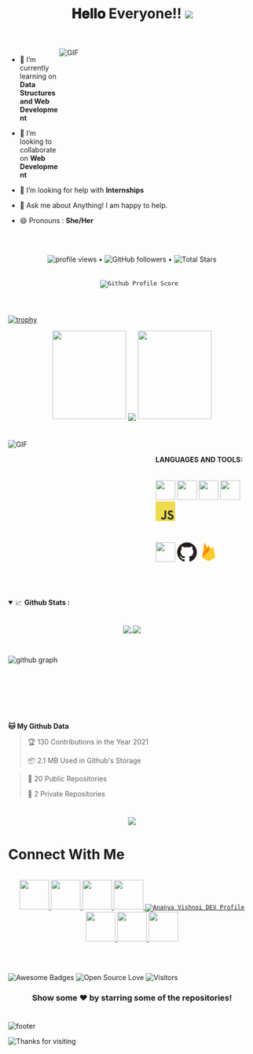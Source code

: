 <h1 align="center">
  𝐇𝐞𝐥𝐥𝐨 Everyone!! 
  <a target="_blank">
    <img src="https://media.giphy.com/media/X2Iney7tVHeWtS1Y9Z/giphy.gif" width="24px" style="max-width:100%;">
  </a>
</h1>

<br/>
<br/>
<a target="_blank">
  <img align="right" height="250" width="400" alt="GIF" src="https://media.giphy.com/media/EY93ZrEyn74w9rB3o0/giphy.gif">
</a>

- 🔭 I’m currently learning on **Data Structures and Web Development**

- 👯 I’m looking to collaborate on **Web Development**
- 🤔 I’m looking for help with **Internships**
- 💬 Ask me about Anything! I am happy to help.
- 😄 Pronouns : **She/Her**

<br/>
<br/>

<p align="center">
  <img src="https://gpvc.arturio.dev/ananya26-vishnoi" alt="profile views"> •  
  <img alt="GitHub followers" src="https://img.shields.io/github/followers/ananya26-vishnoi?label=Followers&style=social"> •   
  <img src="https://img.shields.io/github/stars/ananya26-vishnoi?label=Stars" alt="Total Stars">
</p>
<p align="center">
  <code>
    <img src="https://img.shields.io/badge/dynamic/json?label=Gitwar%20Profile%20Score&style=for-the-badge&color=ee6f57&logo=github&logoColor=white&query=score&url=http%3A%2F%2Fgitwar-ananya26-vishnoi.herokuapp.com%2Fapi%2Fananya26-vishnoi" alt="Github Profile Score">
  </code>
</p>

#

[![trophy](https://github-profile-trophy.vercel.app/?username=ananya26-vishnoi&column=8&margin-w=15&margin-h=15&no-bg=true&no-frame=true&theme=juicyfresh)](https://github.com/ananya26-vishnoi)

<p align="center">
  <a>
    <img height="180" width="150" src="https://i.pinimg.com/originals/5a/4a/f6/5a4af6d23c1981fbe04d131c88c2031d.png">
    <img align="center" src="https://github-readme-streak-stats.herokuapp.com/?user=ananya26-vishnoi&theme=dark&hide_border=true"/>
    <img height="180" width="150" src="https://i.pinimg.com/originals/5a/4a/f6/5a4af6d23c1981fbe04d131c88c2031d.png">
  </a>
</p>

#

<a target="_blank"><img align="left" height="300" width="300" alt="GIF" src="https://www.animatedimages.org/data/media/118/animated-robot-image-0051.gif"></a>
<br/>

**LANGUAGES AND TOOLS:**  
<br/>
<br/>
<code><img height="40" width="40" src="https://www.naveedashfaq.me/img/c++.png"></code>
<code><img height="40" width="40" src="https://cdn.iconscout.com/icon/free/png-512/c-programming-569564.png"></code>
<code><img height="40" width="40" src="https://www.flaticon.com/svg/static/icons/svg/1216/1216733.svg"></code>
<code><img height="40" width="40" src="https://cdn.iconscout.com/icon/free/png-256/css-131-722685.png"></code>
<code><img height="40" width="40" src="https://raw.githubusercontent.com/github/explore/80688e429a7d4ef2fca1e82350fe8e3517d3494d/topics/javascript/javascript.png"></code>

#
<code><img height="40" width="40" src="https://upload.wikimedia.org/wikipedia/commons/thumb/3/3f/Git_icon.svg/1024px-Git_icon.svg.png"></code>
<code><img height="40" width="40" src="https://raw.githubusercontent.com/github/explore/80688e429a7d4ef2fca1e82350fe8e3517d3494d/topics/github-api/github-api.png"></code>
<code><img height="40" width="40" src="https://raw.githubusercontent.com/github/explore/80688e429a7d4ef2fca1e82350fe8e3517d3494d/topics/firebase/firebase.png"></code>


<br/>

#

<details open="">
<summary>
  <g-emoji class="g-emoji" alias="chart_with_upwards_trend" fallback-src="https://github.githubassets.com/images/icons/emoji/unicode/1f4c8.png">📈</g-emoji>
  <strong>Github Stats : </strong>
</summary>
<br>

<p align="center">
  <a href="https://github.com/ananya26-vishnoi">
    <img align="center" src="https://github-readme-stats.vercel.app/api?username=ananya26-vishnoi&show_icons=true&hide_border=true&title_color=94b4a4&amp&icon_color=FFFFFF&amp&text_color=FFFFFF&amp&bg_color=000000&count_private=true&include_all_commits=true"/>
  </a>
  <a href="https://github.com/ananya26-vishnoi">
    <img align="center" height="195px" src="https://github-readme-stats.vercel.app/api/top-langs/?username=ananya26-vishnoi&text_color=FFFFFF&bg_color=000000&title_color=94b4a4&langs_count=15&layout=compact&hide_border=true&area=true" />
  </a>
</p>
</details>
<br>

![github graph](https://activity-graph.herokuapp.com/graph?username=ananya26-vishnoi&theme=react-dark&hide_border=true)

<br/>

#



</a>

<br>
<br>


**🐱 My Github Data** 

> 🏆  130 Contributions in the Year 2021
 > 
> 📦 2.1 MB Used in Github's Storage 
 > 
 
> 📜 20 Public Repositories 
 > 
> 🔑 2 Private Repositories  
 > 
#


</p>

<p align="center">
  <a href='https://github.com/ananya26-vishnoi/'>
    <img width="30%" src="https://media.giphy.com/media/zJ3V6Ot51H8Y0/giphy.gif"/>
    
  </a>
</p>

<h1>
         Connect With Me
  
</h1>

<p align="center">
  <br>
  <a href="https://www.linkedin.com/in/ananya-vishnoi-5980531b3/" target="_blank">
    <code><img height="60" width="60" src="https://image.flaticon.com/icons/png/512/61/61109.png"/></code>
  </a>
  <a href="https://www.facebook.com/ananya.vishnoi.144/" target="_blank">
    <code><img  height="60" width="60" src="https://i.pinimg.com/originals/ca/3b/f0/ca3bf05cfab74677e5b73b130bd30991.png"/></code>
  </a>
  <a href="https://www.instagram.com/_ananya_vishnoi_/" target="_blank">
    <code><img height="60" width="60" src="https://proofmart.com/wp-content/uploads/2020/09/instagram-10-low.png"/></code>
  </a>
  <a href="https://twitter.com/AnanyaVishnoi3" target="_blank">
    <code><img height="60" width="60" src="https://image.flaticon.com/icons/png/512/60/60580.png"/></code>
  </a>
  <a href="https://dev.to/ananya26vishnoi">
    <code><img src="https://d2fltix0v2e0sb.cloudfront.net/dev-badge.svg" alt="Ananya Vishnoi DEV Profile" height="62" width="62"></code>
  </a>     
  <a href="https://www.hackerrank.com/ananyavishnoi26" target="_blank">
    <code><img height="60" width="60" src="https://cdn4.iconfinder.com/data/icons/logos-and-brands-1/512/160_Hackerrank_logo_logos-512.png"/></code>
  </a>
<a href="https://www.hackerearth.com/@ananyavishnoi26" target="_blank">
    <code><img height="60" width="60" src="https://cdn.icon-icons.com/icons2/2389/PNG/512/hackerearth_logo_icon_145208.png"/></code>
  </a>
<a href="https://www.codechef.com/users/anni_26" target="_blank">
    <code><img height="60" width="60" src="https://icons-for-free.com/iconfiles/png/512/codechef-1324440139527402917.png"/></code>
  </a>
</p>

</code>

<br/>
<br/>
</p>
<a>
    <img alt="Awesome Badges" src="https://img.shields.io/badge/badges-awesome-green.svg" />
  </a>
  <a>
    <img alt="Open Source Love" src="https://badges.frapsoft.com/os/v2/open-source.svg?v=103" />
  </a>
  <a>
    <img alt="Visitors" src="https://visitor-badge.glitch.me/badge?page_id=coder-KO.coder-KO" />
  </a>
</p>



<div align="center">

### Show some ❤️ by starring some of the repositories!

</div>

#

![footer](https://blog.paper.li/wp-content/uploads/2020/02/LinkedIn-banner-19-1024x256.png)

<img height="120" alt="Thanks for visiting " width="100%" src="https://raw.githubusercontent.com/BrunnerLivio/brunnerlivio/master/images/marquee.svg" />
